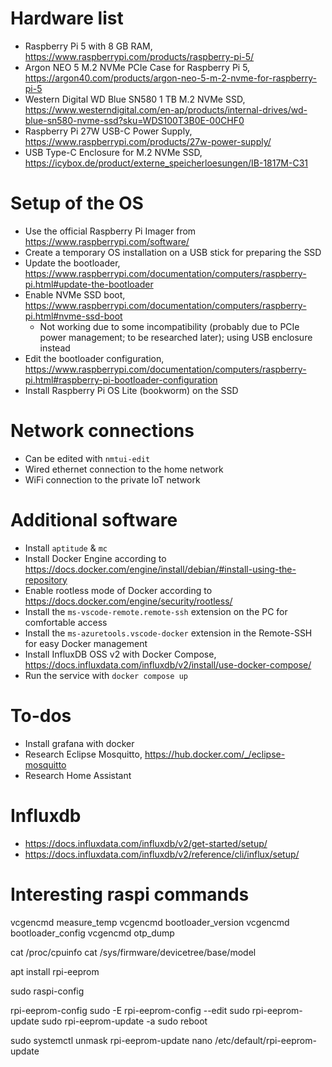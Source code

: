 # Hardware list

* Raspberry Pi 5 with 8 GB RAM, https://www.raspberrypi.com/products/raspberry-pi-5/
* Argon NEO 5 M.2 NVMe PCIe Case for Raspberry Pi 5, https://argon40.com/products/argon-neo-5-m-2-nvme-for-raspberry-pi-5
* Western Digital WD Blue SN580 1 TB M.2 NVMe SSD, https://www.westerndigital.com/en-ap/products/internal-drives/wd-blue-sn580-nvme-ssd?sku=WDS100T3B0E-00CHF0
* Raspberry Pi 27W USB-C Power Supply, https://www.raspberrypi.com/products/27w-power-supply/
* USB Type-C Enclosure for M.2 NVMe SSD, https://icybox.de/product/externe_speicherloesungen/IB-1817M-C31

# Setup of the OS

* Use the official Raspberry Pi Imager from https://www.raspberrypi.com/software/
* Create a temporary OS installation on a USB stick for preparing the SSD
* Update the bootloader, https://www.raspberrypi.com/documentation/computers/raspberry-pi.html#update-the-bootloader
* Enable NVMe SSD boot, https://www.raspberrypi.com/documentation/computers/raspberry-pi.html#nvme-ssd-boot
  * Not working due to some incompatibility (probably due to PCIe power management; to be researched later); using USB enclosure instead
* Edit the bootloader configuration, https://www.raspberrypi.com/documentation/computers/raspberry-pi.html#raspberry-pi-bootloader-configuration
* Install Raspberry Pi OS Lite (bookworm) on the SSD

# Network connections

* Can be edited with `nmtui-edit`
* Wired ethernet connection to the home network
* WiFi connection to the private IoT network

# Additional software

* Install `aptitude` & `mc`
* Install Docker Engine according to https://docs.docker.com/engine/install/debian/#install-using-the-repository
* Enable rootless mode of Docker according to https://docs.docker.com/engine/security/rootless/
* Install the `ms-vscode-remote.remote-ssh` extension on the PC for comfortable access
* Install the `ms-azuretools.vscode-docker` extension in the Remote-SSH for easy Docker management
* Install InfluxDB OSS v2 with Docker Compose, https://docs.influxdata.com/influxdb/v2/install/use-docker-compose/
* Run the service with `docker compose up`

# To-dos

* Install grafana with docker
* Research Eclipse Mosquitto, https://hub.docker.com/_/eclipse-mosquitto
* Research Home Assistant

# Influxdb

* https://docs.influxdata.com/influxdb/v2/get-started/setup/
* https://docs.influxdata.com/influxdb/v2/reference/cli/influx/setup/

# Interesting raspi commands

vcgencmd measure_temp
vcgencmd bootloader_version
vcgencmd bootloader_config
vcgencmd otp_dump

cat /proc/cpuinfo
cat /sys/firmware/devicetree/base/model

apt install rpi-eeprom

sudo raspi-config

rpi-eeprom-config
sudo -E rpi-eeprom-config --edit
sudo rpi-eeprom-update
sudo rpi-eeprom-update -a
sudo reboot

sudo systemctl unmask rpi-eeprom-update
nano /etc/default/rpi-eeprom-update
